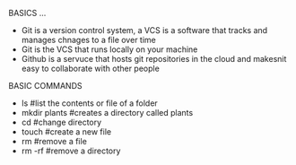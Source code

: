 BASICS ...
* Git is a version control system, a VCS is a software that tracks and manages chnages to a file over time
* Git is the VCS that runs locally on your machine 
* Github is a servuce that hosts git repositories in the cloud and makesnit easy to collaborate with other people

BASIC COMMANDS
* ls                      #list the contents or file of a folder                 
* mkdir plants            #creates a directory called plants
* cd                      #change directory
* touch                   #create a new file
* rm                      #remove a file
* rm -rf                  #remove a directory



